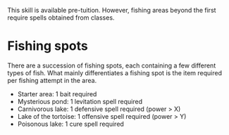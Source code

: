 This skill is available pre-tuition. However, fishing areas beyond the first require spells obtained from classes.

# Fishing spots
There are a succession of fishing spots, each containing a few different types of fish. What mainly differentiates a fishing spot is the item required per fishing attempt in the area.
* Starter area: 1 bait required
* Mysterious pond: 1 levitation spell required
* Carnivorous lake: 1 defensive spell required (power > X)
* Lake of the tortoise: 1 offensive spell required (power > Y)
* Poisonous lake: 1 cure spell required